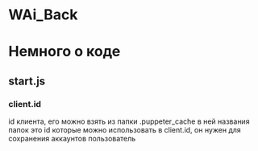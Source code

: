 # WAi_Back
 
# Немного о коде

## start.js

### client.id

id клиента, его можно взять из папки .puppeter_cache в ней названия папок это id которые можно использовать в client.id, он нужен для сохранения аккаунтов пользователь